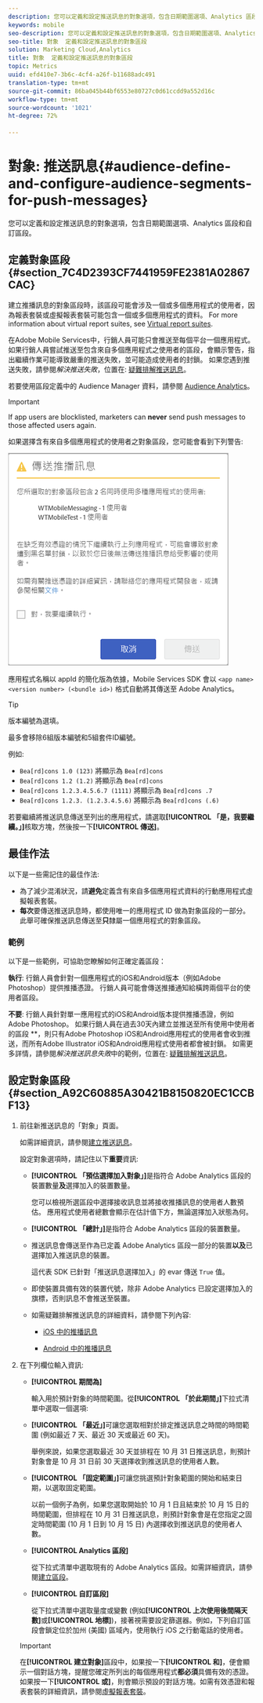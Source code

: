 ```yaml
---
description: 您可以定義和設定推送訊息的對象選項，包含日期範圍選項、Analytics 區段和自訂區段。
keywords: mobile
seo-description: 您可以定義和設定推送訊息的對象選項，包含日期範圍選項、Analytics 區段和自訂區段。
seo-title: 對象  定義和設定推送訊息的對象區段
solution: Marketing Cloud,Analytics
title: 對象  定義和設定推送訊息的對象區段
topic: Metrics
uuid: efd410e7-3b6c-4cf4-a26f-b11688adc491
translation-type: tm+mt
source-git-commit: 86ba045b44bf6553e80727c0d61ccdd9a552d16c
workflow-type: tm+mt
source-wordcount: '1021'
ht-degree: 72%

---
```



# 對象: 推送訊息{#audience-define-and-configure-audience-segments-for-push-messages}

您可以定義和設定推送訊息的對象選項，包含日期範圍選項、Analytics 區段和自訂區段。

## 定義對象區段 {#section_7C4D2393CF7441959FE2381A02867CAC}

建立推播訊息的對象區段時，該區段可能會涉及一個或多個應用程式的使用者，因為報表套裝或虛擬報表套裝可能包含一個或多個應用程式的資料。 For more information about virtual report suites, see [Virtual report suites](/help/using/manage-apps/c-mob-vrs.md).

在Adobe Mobile Services中，行銷人員可能只會推送至每個平台一個應用程式。 如果行銷人員嘗試推送至包含來自多個應用程式之使用者的區段，會顯示警告，指出繼續作業可能導致嚴重的推送失敗，並可能造成使用者的封鎖。 如果您遇到推送失敗，請參閱&#x200B;*解決推送失敗*，位置在:  [疑難排解推送訊息](/help/using/in-app-messaging/t-create-push-message/c-schedule-push-message.md)。

若要使用區段定義中的 Audience Manager 資料，請參閱 [Audience Analytics](https://docs-author-stg.corp.adobe.com/content/help/en/analytics/integration/audience-analytics/mc-audiences-aam.html)。

>[!IMPORTANT]
>
>If app users are blocklisted, marketers can **never** send push messages to those affected users again.

如果選擇含有來自多個應用程式的使用者之對象區段，您可能會看到下列警告:

![多個應用程式名稱](assets/multiple_appname.png)

應用程式名稱以 appId 的簡化版為依據，Mobile Services SDK 會以 `<app name> <version number> (<bundle id>)` 格式自動將其傳送至 Adobe Analytics。

>[!TIP]
>
>版本編號為選填。

最多會移除6組版本編號和5組套件ID編號。

例如:

* `Bea[rd]cons 1.0 (123)` 將顯示為 `Bea[rd]cons`
* `Bea[rd]cons 1.2 (1.2)` 將顯示為 `Bea[rd]cons`
* `Bea[rd]cons 1.2.3.4.5.6.7 (1111)` 將顯示為 `Bea[rd]cons .7`
* `Bea[rd]cons 1.2.3. (1.2.3.4.5.6)` 將顯示為 `Bea[rd]cons (.6)`

若要繼續將推送訊息傳送至列出的應用程式，請選取&#x200B;**[!UICONTROL 「是，我要繼續。」]**&#x200B;核取方塊，然後按一下&#x200B;**[!UICONTROL 傳送]**。

## 最佳作法

以下是一些需記住的最佳作法:

* 為了減少混淆狀況，請&#x200B;**避免**&#x200B;定義含有來自多個應用程式資料的行動應用程式虛擬報表套裝。
* **每次**&#x200B;要傳送推送訊息時，都使用唯一的應用程式 ID 做為對象區段的一部分。此舉可確保推送訊息傳送至&#x200B;**只**&#x200B;隸屬一個應用程式的對象區段。

### 範例

以下是一些範例，可協助您瞭解如何正確定義區段：

**執行**: 行銷人員會針對一個應用程式的iOS和Android版本（例如Adobe Photoshop）提供推播憑證。 行銷人員可能會傳送推播通知給橫跨兩個平台的使用者區段。

**不要**: 行銷人員針對單一應用程式的iOS和Android版本提供推播憑證，例如Adobe Photoshop。 如果行銷人員在過去30天內建立並推送至所有使用中使用者的區段 **，則只有Adobe Photoshop iOS和Android應用程式的使用者會收到推送，而所有Adobe Illustrator iOS和Android應用程式使用者都會被封鎖。 如需更多詳情，請參閱&#x200B;*解決推送訊息失敗*&#x200B;中的範例，位置在:  [疑難排解推送訊息](/help/using/in-app-messaging/t-create-push-message/c-troubleshooting-push-messaging.md)。

## 設定對象區段 {#section_A92C60885A30421B8150820EC1CCBF13}

1. 前往新推送訊息的「對象」頁面。

   如需詳細資訊，請參閱[建立推送訊息](/help/using/in-app-messaging/t-create-push-message/t-create-push-message.md)。

   設定對象選項時，請記住以下&#x200B;**重要**&#x200B;資訊:

   * **[!UICONTROL 「預估選擇加入對象」]**&#x200B;是指符合 Adobe Analytics 區段的裝置數量&#x200B;**及**&#x200B;選擇加入的裝置數量。

      您可以檢視所選區段中選擇接收訊息並將接收推播訊息的使用者人數預估。 應用程式使用者總數會顯示在估計值下方，無論選擇加入狀態為何。

   * **[!UICONTROL 「總計」]**&#x200B;是指符合 Adobe Analytics 區段的裝置數量。

   * 推送訊息會傳送至作為已定義 Adobe Analytics 區段一部分的裝置&#x200B;**以及**&#x200B;已選擇加入推送訊息的裝置。

      這代表 SDK 已針對「推送訊息選擇加入」的 evar 傳送 `True` 值。

   * 即使裝置具備有效的裝置代號，除非 Adobe Analytics 已設定選擇加入的旗標，否則訊息不會推送至裝置。

   * 如需疑難排解推送訊息的詳細資料，請參閱下列內容:

      * [iOS 中的推播訊息](https://docs.adobe.com/content/help/zh-Hant/mobile-services/ios/messaging-ios/push-messaging/push-messaging.html)

      * [Android 中的推播訊息](https://docs.adobe.com/content/help/zh-Hant/mobile-services/android/messaging-android/push-messaging/push-messaging.html)

1. 在下列欄位輸入資訊:

   * **[!UICONTROL 期間為]**

      輸入用於預計對象的時間範圍。從&#x200B;**[!UICONTROL 「於此期間」]**&#x200B;下拉式清單中選取一個選項:

   * **[!UICONTROL 「最近」]**&#x200B;可讓您選取相對於排定推送訊息之時間的時間範圍 (例如最近 7 天、最近 30 天或最近 60 天)。

      舉例來說，如果您選取最近 30 天並排程在 10 月 31 日推送訊息，則預計對象會是 10 月 31 日前 30 天選擇收到推送訊息的使用者人數。

   * **[!UICONTROL 「固定範圍」]**&#x200B;可讓您挑選預計對象範圍的開始和結束日期，以選取固定範圍。

      以前一個例子為例，如果您選取開始於 10 月 1 日且結束於 10 月 15 日的時間範圍，但排程在 10 月 31 日推送訊息，則預計對象會是在您指定之固定時間範圍 (10 月 1 日到 10 月 15 日) 內選擇收到推送訊息的使用者人數。

   * **[!UICONTROL Analytics 區段]**

      從下拉式清單中選取現有的 Adobe Analytics 區段。如需詳細資訊，請參閱[建立區段](https://docs.adobe.com/content/help/zh-Hant/analytics/components/segmentation/segmentation-workflow/seg-build.html)。

   * **[!UICONTROL 自訂區段]**

      從下拉式清單中選取量度或變數 (例如&#x200B;**[!UICONTROL 上次使用後間隔天數]**&#x200B;或&#x200B;**[!UICONTROL 地標]**)，接著視需要設定篩選器。例如，下列自訂區段會鎖定位於加州 (美國) 區域內，使用執行 iOS 之行動電話的使用者。
   >[!IMPORTANT]
   >
   >在&#x200B;**[!UICONTROL 建立對象]**&#x200B;區段中，如果按一下&#x200B;**[!UICONTROL 和]**，便會顯示一個對話方塊，提醒您確定所列出的每個應用程式&#x200B;**都必須**&#x200B;具備有效的憑證。如果按一下&#x200B;**[!UICONTROL 或]**，則會顯示預設的對話方塊。如需有效憑證和報表套裝的詳細資訊，請參閱[虛擬報表套裝](/help/using/manage-apps/c-mob-vrs.md)。
